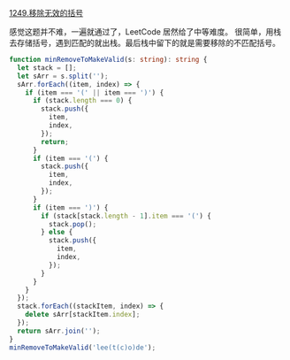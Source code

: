 [1249.移除无效的括号](https://leetcode-cn.com/problems/minimum-remove-to-make-valid-parentheses/)

感觉这题并不难，一遍就通过了，LeetCode 居然给了中等难度。
很简单，用栈去存储括号，遇到匹配的就出栈。最后栈中留下的就是需要移除的不匹配括号。

```ts
function minRemoveToMakeValid(s: string): string {
  let stack = [];
  let sArr = s.split('');
  sArr.forEach((item, index) => {
    if (item === '(' || item === ')') {
      if (stack.length === 0) {
        stack.push({
          item,
          index,
        });
        return;
      }
      if (item === '(') {
        stack.push({
          item,
          index,
        });
      }
      if (item === ')') {
        if (stack[stack.length - 1].item === '(') {
          stack.pop();
        } else {
          stack.push({
            item,
            index,
          });
        }
      }
    }
  });
  stack.forEach((stackItem, index) => {
    delete sArr[stackItem.index];
  });
  return sArr.join('');
}
minRemoveToMakeValid('lee(t(c)o)de');
```
